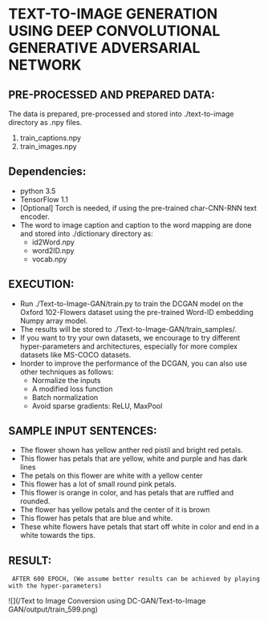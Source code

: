 # TEXT-TO-IMAGE GENERATION USING DEEP CONVOLUTIONAL GENERATIVE ADVERSARIAL NETWORK

## PRE-PROCESSED AND PREPARED DATA:
The  data is prepared, pre-processed and stored into ./text-to-image directory as .npy files.
1.	train_captions.npy
2.	train_images.npy

## Dependencies:
* python 3.5
* TensorFlow 1.1
* [Optional] Torch is needed, if using the pre-trained char-CNN-RNN text encoder.
* The word to image caption and caption to the word mapping are done and stored into ./dictionary directory as:
     * id2Word.npy
     * word2ID.npy
     * vocab.npy

## EXECUTION:
* Run ./Text-to-Image-GAN/train.py to train the DCGAN model on the Oxford 102-Flowers dataset using the pre-trained Word-ID embedding Numpy array model.
* The results will be stored to ./Text-to-Image-GAN/train_samples/.
* If you want to try your own datasets, we encourage to try different hyper-parameters and architectures, especially for more complex datasets like MS-COCO datasets.
* Inorder to improve the performance of the DCGAN, you can also use other techniques as follows:
    * Normalize the inputs
    * A modified loss function
    * Batch normalization
    * Avoid sparse gradients: ReLU, MaxPool

## SAMPLE INPUT SENTENCES:
* The flower shown has yellow anther red pistil and bright red petals.
* This flower has petals that are yellow, white and purple and has dark lines
* The petals on this flower are white with a yellow center
* This flower has a lot of small round pink petals.
* This flower is orange in color, and has petals that are ruffled and rounded.
* The flower has yellow petals and the center of it is brown
* This flower has petals that are blue and white.
* These white flowers have petals that start off white in color and end in a white towards the tips.

## RESULT:
     AFTER 600 EPOCH, (We assume better results can be achieved by playing with the hyper-parameters)
     
![](/Text to Image Conversion using DC-GAN/Text-to-Image GAN/output/train_599.png)
     
 


